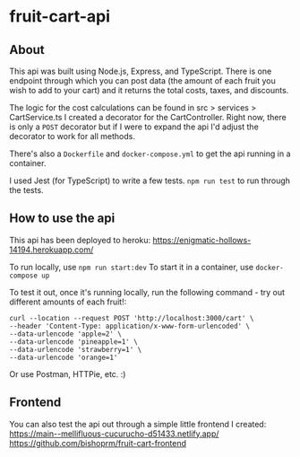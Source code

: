 # fruit-cart-api

## About

This api was built using Node.js, Express, and TypeScript. There is one endpoint through which you can post data (the amount of each fruit you wish to add to your cart) and it returns the total costs, taxes, and discounts.

The logic for the cost calculations can be found in src > services > CartService.ts
I created a decorator for the CartController. Right now, there is only a `POST` decorator but if I were to expand the api I'd adjust the decorator to work for all methods.

There's also a `Dockerfile` and `docker-compose.yml` to get the api running in a container.

I used Jest (for TypeScript) to write a few tests. `npm run test` to run through the tests.

## How to use the api

This api has been deployed to heroku: https://enigmatic-hollows-14194.herokuapp.com/

To run locally, use `npm run start:dev`
To start it in a container, use `docker-compose up`

To test it out, once it's running locally, run the following command - try out different amounts of each fruit!:

```
curl --location --request POST 'http://localhost:3000/cart' \
--header 'Content-Type: application/x-www-form-urlencoded' \
--data-urlencode 'apple=2' \
--data-urlencode 'pineapple=1' \
--data-urlencode 'strawberry=1' \
--data-urlencode 'orange=1'
```

Or use Postman, HTTPie, etc. :)

## Frontend

You can also test the api out through a simple little frontend I created:
https://main--mellifluous-cucurucho-d51433.netlify.app/
https://github.com/bishoprm/fruit-cart-frontend
